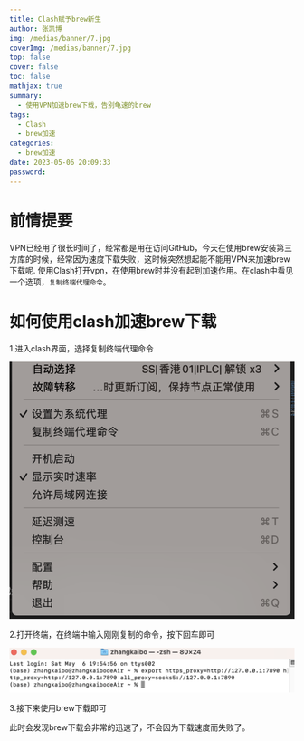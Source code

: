```yaml
---
title: Clash赋予brew新生
author: 张凯博
img: /medias/banner/7.jpg
coverImg: /medias/banner/7.jpg
top: false
cover: false
toc: false
mathjax: true
summary:
  - 使用VPN加速brew下载，告别龟速的brew
tags:
  - Clash
  - brew加速
categories:
  - brew加速
date: 2023-05-06 20:09:33
password:
---
```

# 前情提要

VPN已经用了很长时间了，经常都是用在访问GitHub，今天在使用brew安装第三方库的时候，经常因为速度下载失败，这时候突然想起能不能用VPN来加速brew下载呢.
使用Clash打开vpn，在使用brew时并没有起到加速作用。在clash中看见一个选项，`复制终端代理命令`。

# 如何使用clash加速brew下载

1.进入clash界面，选择复制终端代理命令

![1683376224885](clash赋予brew新生/1683376224885.png)

2.打开终端，在终端中输入刚刚复制的命令，按下回车即可

![1683376438035](clash赋予brew新生/1683376438035.png)

3.接下来使用brew下载即可

此时会发现brew下载会非常的迅速了，不会因为下载速度而失败了。
